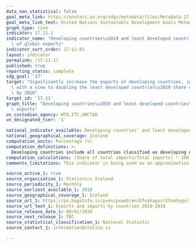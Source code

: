 ```yaml
---
data_non_statistical: false
goal_meta_link: https://unstats.un.org/sdgs/metadata/files/Metadata-17-11-01.pdf
goal_meta_link_text: United Nations Sustainable Development Goals Metadata (pdf 468kB)
graph_type: line
indicator: 17.11.1
indicator_name: "Developing countries\u2019 and least developed countries\u2019 share\
  \ of global exports"
indicator_sort_order: 17-11-01
layout: indicator
permalink: /17-11-1/
published: true
reporting_status: complete
sdg_goal: '17'
target: "Significantly increase the exports of developing countries, in particular\
  \ with a view to doubling the least developed countries\u2019 share of global exports\
  \ by 2020"
target_id: '17.11'
graph_title: "Developing countries\u2019 and least developed countries\u2019 share of global\
  \ exports"
un_custodian_agency: WTO,ITC,UNCTAD
un_designated_tier: '1'

national_indicator_available: Developing countries' and least developed countries' share of Icelandic imports 
national_geographical_coverage: Iceland
computation_units: Percentage (%)
computation_definitions: >-
  Developing countries include all countries classified as developing economies by UNCTAD, for a full list of developing economies please see: https://unctadstat.unctad.org/EN/Classifications/DimCountries_DevelopmentStatus_Hierarchy.pdf
computation_calculations: (Share of total imports/Total imports) * 100
comments_limitations: This indicator is being used as an approximation of the UN SDG Indicator. Where possible, we will work to identify or develop Icelandic data to meet the global indicator specification. This indicator has been identified in collaboration with topic experts.

source_active_1: true
source_organisation_1: Statistics Iceland
source_periodicity_1: Monthly
source_earliest_available_1: 2010
source_geographical_coverage_1: Iceland
source_url_1: https://px.hagstofa.is/pxen/pxweb/en/Efnahagur/Efnahagur__utanrikisverslun__1_voruvidskipti__01_voruskipti/UTA06003.px
source_url_text_1: Exports and imports by countries 2010-2019
source_release_date_1: 08/01/2020
source_next_release_1: TBC
source_statistical_classification_1: National Statistic
source_contact_1: information@statice.is

---
```


